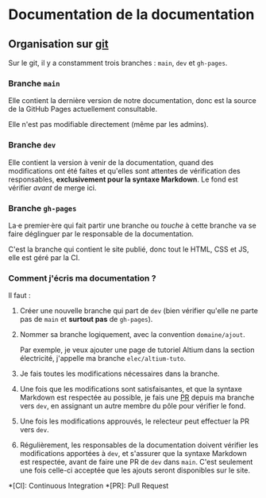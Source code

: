 # Documentation de la documentation

## Organisation sur [git](https://github.com/Projet-et-Tech/Documentation)

Sur le git, il y a constamment trois branches : `main`, `dev` et `gh-pages`.

### Branche `main`

Elle contient la dernière version de notre documentation, donc est la source de la GitHub Pages actuellement consultable.

Elle n'est pas modifiable directement (même par les admins).

### Branche `dev`

Elle contient la version à venir de la documentation, quand des modifications ont été faites et qu'elles sont attentes de vérification des responsables, **exclusivement pour la syntaxe Markdown**. Le fond est vérifier *avant* de merge ici.

### Branche `gh-pages`

La·e premier·ère qui fait partir une branche ou *touche* à cette branche va se faire déglinguer par le responsable de la documentation.

C'est la branche qui contient le site publié, donc tout le HTML, CSS et JS, elle est géré par la CI.

### Comment j'écris ma documentation ?

Il faut :

1. Créer une nouvelle branche qui part de `dev` (bien vérifier qu'elle ne parte pas de `main` et **surtout pas** de `gh-pages`).

2. Nommer sa branche logiquement, avec la convention `domaine/ajout`.

   Par exemple, je veux ajouter une page de tutoriel Altium dans la section électricité, j'appelle ma branche `elec/altium-tuto`.

3. Je fais toutes les modifications nécessaires dans la branche.

4. Une fois que les modifications sont satisfaisantes, et que la syntaxe Markdown est respectée au possible, je fais une [PR](https://docs.github.com/fr/pull-requests/collaborating-with-pull-requests/proposing-changes-to-your-work-with-pull-requests/about-pull-requests) depuis ma branche vers `dev`, en assignant un autre membre du pôle pour vérifier le fond.

5. Une fois les modifications approuvés, le relecteur peut effectuer la PR vers `dev`.

6. Régulièrement, les responsables de la documentation doivent vérifier les modifications apportées à `dev`, et s'assurer que la syntaxe Markdown est respectée, avant de faire une PR de `dev` dans `main`. C'est seulement une fois celle-ci acceptée que les ajouts seront disponibles sur le site.


*[CI]: Continuous Integration
*[PR]: Pull Request

